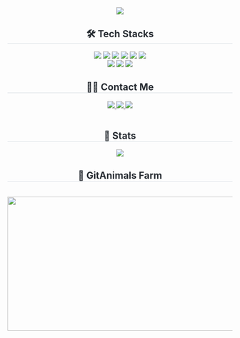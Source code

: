 <div align= "center">
    <img src="https://capsule-render.vercel.app/api?type=waving&color=8fceff&height=180&text=doy00's%20GitHub&animation=fadeIn&fontColor=ffffff&fontSize=50" />
    </div>
    <div align= "center">
    <h2 style="border-bottom: 1px solid #d8dee4; color: #282d33;"> 🛠️ Tech Stacks </h2> 
    <div style="margin: 0 auto; text-align: center;" align= "center"> <img src="https://img.shields.io/badge/React-61DAFB?style=flat-square&logo=React&logoColor=white">
          <img src="https://img.shields.io/badge/TypeScript-3178C6?style=flat-square&logo=TypeScript&logoColor=white">
          <img src="https://img.shields.io/badge/NextJs-000000?style=flat-square&logo=Next.js&logoColor=white">
          <img src="https://img.shields.io/badge/JavaScript-F7DF1E?style=flat-square&logo=Javascript&logoColor=white">
          <img src="https://img.shields.io/badge/HTML5-E34F26?style=flat-square&logo=HTML5&logoColor=white">
          <img src="https://img.shields.io/badge/CSS3-1572B6?style=flat-square&logo=CSS3&logoColor=white">
          <br/><img src="https://img.shields.io/badge/TailwindCSS-06B6D4?style=flat-square&logo=TailwindCSS&logoColor=white">
          <img src="https://img.shields.io/badge/Vercel-000000?style=flat-square&logo=Vercel&logoColor=white">
          <img src="https://img.shields.io/badge/ReactQuery-FF4154?style=flat-square&logo=ReactQuery&logoColor=white">
          </div>
    </div>
    <div align= "center">
    <h2 style="border-bottom: 1px solid #d8dee4; color: #282d33;"> 🧑‍💻 Contact Me </h2>
    <div align= "center"> <a href=https://velog.io/@diveheight/posts> <img src="https://img.shields.io/badge/Velog-20C997?style=flat-square&logo=Velog&logoColor=white&link=https://velog.io/@diveheight/posts"> </a>
         <a href=https://woolly-relation-0be.notion.site/1a8760f080d2802da1a0e010fa13f973?pvs=73> <img src="https://img.shields.io/badge/Notion-000000?style=flat-square&logo=Notion&logoColor=white&link=https://woolly-relation-0be.notion.site/1a8760f080d2802da1a0e010fa13f973?pvs=73"> </a>
         <a href=mailto:mailto:dhkm201@gmail.com> <img src="https://img.shields.io/badge/Gmail-EA4335?style=flat-square&logo=Gmail&logoColor=white&link=mailto:mailto:dhkm201@gmail.com"> </a>
          </div>  <br> 
    <div align= "center">  </div> 
    </div>
    <div align= "center"> 
    <h2 style="border-bottom: 1px solid #d8dee4; color: #282d33;"> 🏅 Stats </h2> 
        <div align= "center">  
            <img src="https://github-readme-stats.vercel.app/api/top-langs/?username=doy00&layout=compact&bg_color=180,000000,&title_color=000000&text_color=000000"
            /> 
        </div> 
    </div>
    
<div align= "center"> 
    <h2 style="border-bottom: 1px solid #d8dee4; color: #282d33;"> 🌱 GitAnimals Farm </h2> <br>
    <a href="https://www.gitanimals.org/en_US?utm_medium=image&utm_source=doy00&utm_content=farm">
    <img
      src="https://render.gitanimals.org/farms/doy00"
      width="600"
      height="300"
    />
    </a>
</div>
